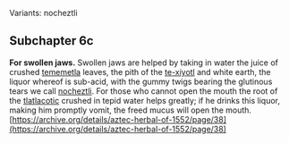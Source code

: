 Variants: nocheztli  

## Subchapter 6c  
**For swollen jaws.** Swollen jaws are helped by taking in water the juice of crushed [tememetla](Te-memetla.md) leaves, the pith of the [te-xiyotl](Te-xiyotl.md) and white earth, the liquor whereof is sub-acid, with the gummy twigs bearing the glutinous tears we call [nocheztli](Nocheztli.md). For those who cannot open the mouth the root of the [tlatlacotic](Tlatlacotic.md) crushed in tepid water helps greatly; if he drinks this liquor, making him promptly vomit, the freed mucus will open the mouth.  
[https://archive.org/details/aztec-herbal-of-1552/page/38](https://archive.org/details/aztec-herbal-of-1552/page/38)  

